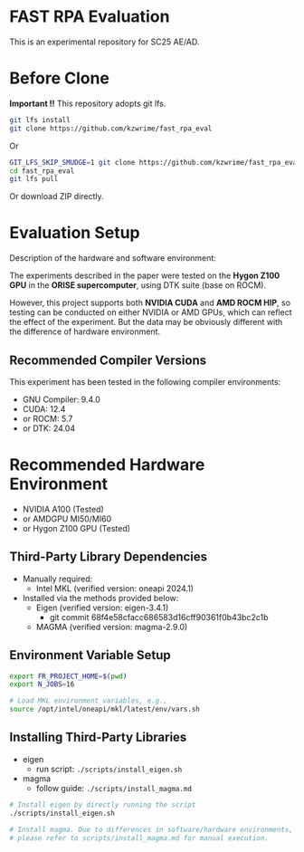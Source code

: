 # FAST RPA Evaluation

This is an experimental repository for SC25 AE/AD.

# Before Clone

**Important !!** This repository adopts git lfs.

```bash
git lfs install
git clone https://github.com/kzwrime/fast_rpa_eval
```

Or

```bash
GIT_LFS_SKIP_SMUDGE=1 git clone https://github.com/kzwrime/fast_rpa_eval
cd fast_rpa_eval
git lfs pull
```

Or download ZIP directly.

# Evaluation Setup

Description of the hardware and software environment:

The experiments described in the paper were tested on the **Hygon Z100 GPU** in the **ORISE supercomputer**, using DTK suite (base on ROCM).

However, this project supports both **NVIDIA CUDA** and **AMD ROCM HIP**, so testing can be conducted on either NVIDIA or AMD GPUs, which can reflect the effect of the experiment. But the data may be obviously different with the difference of hardware environment.

## Recommended Compiler Versions

This experiment has been tested in the following compiler environments:

- GNU Compiler: 9.4.0
- CUDA: 12.4
- or ROCM: 5.7
- or DTK: 24.04

# Recommended Hardware Environment

- NVIDIA A100 (Tested)
- or AMDGPU MI50/MI60
- or Hygon Z100 GPU (Tested)

## Third-Party Library Dependencies

- Manually required:
  - Intel MKL (verified version: oneapi 2024.1)
- Installed via the methods provided below:
  - Eigen (verified version: eigen-3.4.1)
    - git commit 68f4e58cfacc686583d16cff90361f0b43bc2c1b
  - MAGMA (verified version: magma-2.9.0)

## Environment Variable Setup

```bash
export FR_PROJECT_HOME=$(pwd)
export N_JOBS=16

# Load MKL environment variables, e.g.,  
source /opt/intel/oneapi/mkl/latest/env/vars.sh
```

## Installing Third-Party Libraries

- eigen
    - run script: `./scripts/install_eigen.sh`
- magma
    - follow guide: `./scripts/install_magma.md`

```bash
# Install eigen by directly running the script  
./scripts/install_eigen.sh

# Install magma. Due to differences in software/hardware environments,  
# please refer to scripts/install_magma.md for manual execution.  
```




